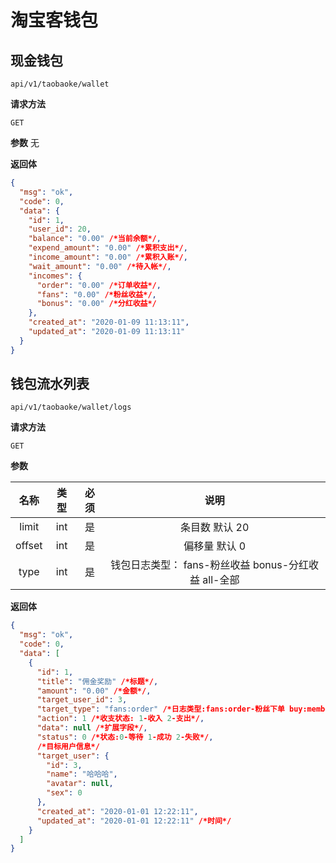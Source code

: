 # 淘宝客钱包

## 现金钱包

`api/v1/taobaoke/wallet`

**请求方法**

`GET`

**参数**
无

**返回体**

```json
{
  "msg": "ok",
  "code": 0,
  "data": {
    "id": 1,
    "user_id": 20,
    "balance": "0.00" /*当前余额*/,
    "expend_amount": "0.00" /*累积支出*/,
    "income_amount": "0.00" /*累积入账*/,
    "wait_amount": "0.00" /*待入帐*/,
    "incomes": {
      "order": "0.00" /*订单收益*/,
      "fans": "0.00" /*粉丝收益*/,
      "bonus": "0.00" /*分红收益*/
    },
    "created_at": "2020-01-09 11:13:11",
    "updated_at": "2020-01-09 11:13:11"
  }
}
```

## 钱包流水列表

`api/v1/taobaoke/wallet/logs`

**请求方法**

`GET`

**参数**

|  名称  | 类型 | 必须 |                         说明                         |
| :----: | :--: | :--: | :--------------------------------------------------: |
| limit  | int  |  是  |                    条目数 默认 20                    |
| offset | int  |  是  |                    偏移量 默认 0                     |
|  type  | int  |  是  | 钱包日志类型： fans-粉丝收益 bonus-分红收益 all-全部 |

**返回体**

```json
{
  "msg": "ok",
  "code": 0,
  "data": [
    {
      "id": 1,
      "title": "佣金奖励" /*标题*/,
      "amount": "0.00" /*金额*/,
      "target_user_id": 3,
      "target_type": "fans:order" /*日志类型:fans:order-粉丝下单 buy:member-会员礼包 bonus-分红*/,
      "action": 1 /*收支状态: 1-收入 2-支出*/,
      "data": null /*扩展字段*/,
      "status": 0 /*状态:0-等待 1-成功 2-失败*/,
      /*目标用户信息*/
      "target_user": {
        "id": 3,
        "name": "哈哈哈",
        "avatar": null,
        "sex": 0
      },
      "created_at": "2020-01-01 12:22:11",
      "updated_at": "2020-01-01 12:22:11" /*时间*/
    }
  ]
}
```
